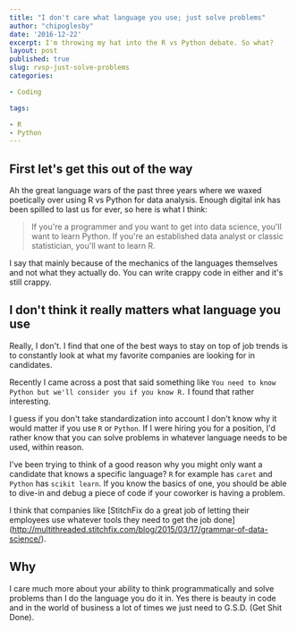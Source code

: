 ```yaml
---
title: "I don't care what language you use; just solve problems"
author: "chipoglesby"
date: '2016-12-22'
excerpt: I'm throwing my hat into the R vs Python debate. So what?
layout: post
published: true
slug: rvsp-just-solve-problems
categories:

- Coding

tags:

- R
- Python
---
```


## First let's get this out of the way
Ah the great language wars of the past three years where we waxed poetically
over using R vs Python for data analysis. Enough digital ink has been spilled
to last us for ever, so here is what I think:

> If you're a programmer and you want to get into data science, you'll want to
learn Python. If you're an established data analyst or classic statistician,
you'll want to learn R.

I say that mainly because of the mechanics of the languages themselves and not
what they actually do. You can write crappy code in either and it's still
crappy.

## I don't think it really matters what language you use
Really, I don't. I find that one of the best ways to stay on top of job trends
is to constantly look at what my favorite companies are looking for in
candidates.

Recently I came across a post that said something like `You need to know Python
but we'll consider you if you know R.` I found that rather interesting.

I guess if you don't take standardization into account I don't know why it would
matter if you use `R` or `Python`. If I were hiring you for a position, I'd
rather know that you can solve problems in whatever language needs to be used,
within reason.

I've been trying to think of a good reason why you might only want a candidate
that knows a specific language? `R` for example has `caret` and `Python` has
`scikit learn`. If you know the basics of one, you should be able to dive-in and
debug a piece of code if your coworker is having a problem.

I think that companies like [StitchFix do a great job of letting their employees
use whatever tools they need to get the job done]
(http://multithreaded.stitchfix.com/blog/2015/03/17/grammar-of-data-science/).

## Why

I care much more about your ability to think programmatically and solve problems
than I do the language you do it in. Yes there is beauty in code and in the
world of business a lot of times we just need to G.S.D. (Get Shit Done).
